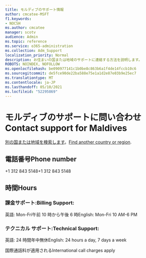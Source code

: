 ```yaml
---
title: モルディブのサポート情報
author: cmcatee-MSFT
f1.keywords:
- NOCSH
ms.author: cmcatee
manager: scotv
audience: Admin
ms.topic: reference
ms.service: o365-administration
ms.collection: Adm_Support
localization_priority: Normal
description: お住まいの国または地域のサポートに連絡する方法を説明します。
ROBOTS: NOINDEX, NOFOLLOW
ms.openlocfilehash: be090977141c1b0be8c863b6a1f4de14fccb10c6
ms.sourcegitcommit: de5fce90de22ba588e75e1a1d2e87e03b9e25ec7
ms.translationtype: MT
ms.contentlocale: ja-JP
ms.lasthandoff: 05/10/2021
ms.locfileid: "52295869"
---
```

# <a name="contact-support-for-maldives"></a><span data-ttu-id="19474-103">モルディブのサポートに問い合わせ</span><span class="sxs-lookup"><span data-stu-id="19474-103">Contact support for Maldives</span></span>

<span data-ttu-id="19474-104">[別の国または地域を検索します](../../business-video/get-help-support.md)。</span><span class="sxs-lookup"><span data-stu-id="19474-104">[Find another country or region](../../business-video/get-help-support.md).</span></span>

## <a name="phone-number"></a><span data-ttu-id="19474-105">電話番号</span><span class="sxs-lookup"><span data-stu-id="19474-105">Phone number</span></span>
<span data-ttu-id="19474-106">+1 312 843 5148</span><span class="sxs-lookup"><span data-stu-id="19474-106">+1 312 843 5148</span></span>

## <a name="hours"></a><span data-ttu-id="19474-107">時間</span><span class="sxs-lookup"><span data-stu-id="19474-107">Hours</span></span>
### <a name="billing-support"></a><span data-ttu-id="19474-108">課金サポート:</span><span class="sxs-lookup"><span data-stu-id="19474-108">Billing Support:</span></span>

<span data-ttu-id="19474-109">英語: Mon-Fri午前 10 時から午後 6 時</span><span class="sxs-lookup"><span data-stu-id="19474-109">English: Mon-Fri 10 AM-6 PM</span></span>

### <a name="technical-support"></a><span data-ttu-id="19474-110">テクニカル サポート:</span><span class="sxs-lookup"><span data-stu-id="19474-110">Technical Support:</span></span>

<span data-ttu-id="19474-111">英語: 24 時間年中無休</span><span class="sxs-lookup"><span data-stu-id="19474-111">English: 24 hours a day, 7 days a week</span></span>

<span data-ttu-id="19474-112">国際通話料が適用される</span><span class="sxs-lookup"><span data-stu-id="19474-112">International call charges apply</span></span>
